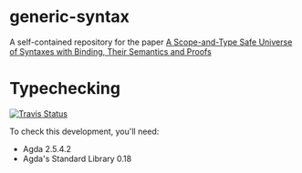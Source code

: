 # generic-syntax
A self-contained repository for the paper [A Scope-and-Type Safe Universe of Syntaxes with Binding, Their Semantics and Proofs](https://gallais.github.io/pdf/icfp18.pdf)

# Typechecking

[![Travis Status](https://api.travis-ci.org/gallais/generic-syntax.svg?branch=master)](https://travis-ci.org/gallais/generic-syntax)

To check this development, you'll need:
* Agda 2.5.4.2
* Agda's Standard Library 0.18
